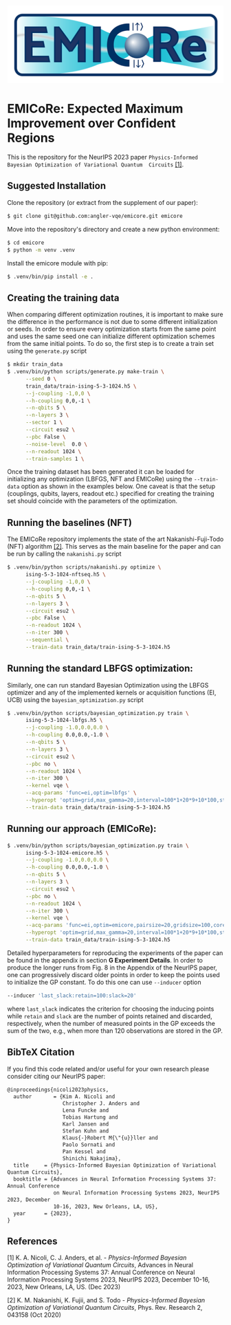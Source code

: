 ![image](./logo_expanded.png)
# EMICoRe: Expected Maximum Improvement over Confident Regions

This is the repository for the NeurIPS 2023 paper ``Physics-Informed Bayesian Optimization of Variational Quantum 
Circuits`` [[1]](#1).

## Suggested Installation

Clone the repository (or extract from the supplement of our paper):
```bash
$ git clone git@github.com:angler-vqe/emicore.git emicore
```
Move into the repository's directory and create a new python environment:
```bash
$ cd emicore
$ python -m venv .venv
```

Install the emicore module with pip:
```bash
$ .venv/bin/pip install -e .
```
## Creating the training data

When comparing different optimization routines, it is important to make sure the difference in the performance is not 
due to some different initialization or seeds. In order to ensure every optimization starts from the same point and uses 
the same seed one can initialize different optimization schemes from the same initial points. To do so, the first step 
is to create a train set using the `generate.py` script
```bash
$ mkdir train_data
$ .venv/bin/python scripts/generate.py make-train \
      --seed 0 \
      train_data/train-ising-5-3-1024.h5 \
      --j-coupling -1,0,0 \
      --h-coupling 0,0,-1 \
      --n-qbits 5 \
      --n-layers 3 \
      --sector 1 \
      --circuit esu2 \
      --pbc False \
      --noise-level  0.0 \
      --n-readout 1024 \
      --train-samples 1 \
```

Once the training dataset has been generated it can be loaded for initializing any optimization (LBFGS, NFT and EMICoRe) 
using the `--train-data` option as shown in the examples below. One caveat is that the setup (couplings, qubits, 
layers, readout etc.) specified for creating the training set should coincide with the parameters of the optimization.

## Running the baselines (NFT)
The EMICoRe repository implements the state of the art Nakanishi-Fuji-Todo (NFT) algorithm [[2]](#2). This serves as the main 
baseline for the paper and can be run by calling the `nakanishi.py` script
```bash
$ .venv/bin/python scripts/nakanishi.py optimize \
      ising-5-3-1024-nftseq.h5 \
      --j-coupling -1,0,0 \
      --h-coupling 0,0,-1 \
      --n-qbits 5 \
      --n-layers 3 \
      --circuit esu2 \
      --pbc False \
      --n-readout 1024 \
      --n-iter 300 \
      --sequential \
      --train-data train_data/train-ising-5-3-1024.h5 
```

## Running the standard LBFGS optimization:
Similarly, one can run standard Bayesian Optimization using the LBFGS optimizer and any of the implemented kernels or
acquisition functions (EI, UCB) using the `bayesian_optimization.py` script
```bash
$ .venv/bin/python scripts/bayesian_optimization.py train \
      ising-5-3-1024-lbfgs.h5 \
      --j-coupling -1.0,0.0,0.0 \
      --h-coupling 0.0,0.0,-1.0 \
      --n-qbits 5 \
      --n-layers 3 \
      --circuit esu2 \
      --pbc no \
      --n-readout 1024 \
      --n-iter 300 \
      --kernel vqe \
      --acq-params 'func=ei,optim=lbfgs' \
      --hyperopt 'optim=grid,max_gamma=20,interval=100*1+20*9+10*100,steps=120,loss=mll' \
      --train-data train_data/train-ising-5-3-1024.h5 
```

## Running our approach (EMICoRe):

```bash
$ .venv/bin/python scripts/bayesian_optimization.py train \
      ising-5-3-1024-emicore.h5 \
      --j-coupling -1.0,0.0,0.0 \
      --h-coupling 0.0,0.0,-1.0 \
      --n-qbits 5 \
      --n-layers 3 \
      --circuit esu2 \
      --pbc no \
      --n-readout 1024 \
      --n-iter 300 \
      --kernel vqe \
      --acq-params 'func=ei,optim=emicore,pairsize=20,gridsize=100,corethresh=1.0,corethresh_width=10,samplesize=100,smo-steps=0,smo-axis=True' \
      --hyperopt 'optim=grid,max_gamma=20,interval=100*1+20*9+10*100,steps=120,loss=mll' \
      --train-data train_data/train-ising-5-3-1024.h5 
```
Detailed hyperparameters for reproducing the experiments of the paper can be found in the appendix in section 
**G Experiment Details**. In order to produce the longer runs from Fig. 8 in the Appendix of the NeurIPS paper, one can 
progressively discard older points in order to keep the points used to initialize the GP constant. To do this one can
use `--inducer` option
```bash
--inducer 'last_slack:retain=100:slack=20'
```
where `last_slack` indicates the criterion for choosing the inducing points while `retain` and `slack` are the number of 
points retained and discarded, respectively, when the number of measured points in the GP exceeds the sum of the two, 
e.g., when more than 120 observations are stored in the GP.

## BibTeX Citation

If you find this code related and/or useful for your own research please consider citing our NeurIPS paper:

```
@inproceedings{nicoli2023physics,
  author       = {Kim A. Nicoli and
                  Christopher J. Anders and
                  Lena Funcke and
                  Tobias Hartung and
                  Karl Jansen and
                  Stefan Kuhn and
                  Klaus{-}Robert M{\"{u}}ller and
                  Paolo Sornati and
                  Pan Kessel and
                  Shinichi Nakajima},
  title     = {Physics-Informed Bayesian Optimization of Variational Quantum Circuits},
  booktitle = {Advances in Neural Information Processing Systems 37: Annual Conference
               on Neural Information Processing Systems 2023, NeurIPS 2023, December
               10-16, 2023, New Orleans, LA, US},
  year      = {2023},
}

```

## References
<a id="1">[1]</a> 
K. A. Nicoli, C. J. Anders, et al. -
*Physics-Informed Bayesian Optimization of Variational Quantum Circuits*, 
Advances in Neural Information Processing Systems 37: Annual Conference on Neural Information Processing Systems 2023, 
NeurIPS 2023, December 10-16, 2023, New Orleans, LA, US. (Dec 2023)

<a id="2">[2]</a> 
K. M. Nakanishi, K. Fujii, and S. Todo -
*Physics-Informed Bayesian Optimization of Variational Quantum Circuits*, 
Phys. Rev. Research 2, 043158 (Oct 2020)
